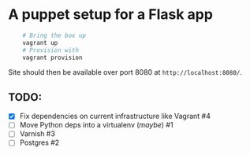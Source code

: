 A puppet setup for a Flask app
==============================================================================

```bash
    # Bring the box up
    vagrant up
    # Provision with
    vagrant provision
```

Site should then be available over port 8080 at `http://localhost:8080/`.

## TODO:

- [x] Fix dependencies on current infrastructure like Vagrant #4
- [ ] Move Python deps into a virtualenv (_maybe_) #1
- [ ] Varnish #3
- [ ] Postgres #2
